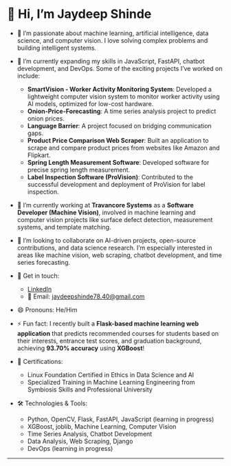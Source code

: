 # 👋 Hi, I’m Jaydeep Shinde

- 👀 I’m passionate about machine learning, artificial intelligence, data science, and computer vision. I love solving complex problems and building intelligent systems.

- 🌱 I’m currently expanding my skills in JavaScript, FastAPI, chatbot development, and DevOps. Some of the exciting projects I’ve worked on include:
  
  - **SmartVision - Worker Activity Monitoring System**: Developed a lightweight computer vision system to monitor worker activity using AI models, optimized for low-cost hardware.
  - **Onion-Price-Forecasting**: A time series analysis project to predict onion prices.
  - **Language Barrier**: A project focused on bridging communication gaps.
  - **Product Price Comparison Web Scraper**: Built an application to scrape and compare product prices from websites like Amazon and Flipkart.
  - **Spring Length Measurement Software**: Developed software for precise spring length measurement.
  - **Label Inspection Software (ProVision)**: Contributed to the successful development and deployment of ProVision for label inspection.

- 🏢 I’m currently working at **Travancore Systems** as a **Software Developer (Machine Vision)**, involved in machine learning and computer vision projects like surface defect detection, measurement systems, and template matching.

- 🤝 I’m looking to collaborate on AI-driven projects, open-source contributions, and data science research. I’m especially interested in areas like machine vision, web scraping, chatbot development, and time series forecasting.

- 📩 Get in touch:
  
  - [LinkedIn](https://www.linkedin.com/in/jaysshinde/)
  - 📧 Email: [jaydeepshinde78.40@gmail.com](mailto:jaydeepshinde78.40@gmail.com)

- 😄 Pronouns: He/Him

- ⚡ Fun fact: I recently built a **Flask-based machine learning web application** that predicts recommended courses for students based on their interests, entrance test scores, and graduation background, achieving **93.70% accuracy** using **XGBoost**!

- 🏅 Certifications:
  
  - Linux Foundation Certified in Ethics in Data Science and AI
  - Specialized Training in Machine Learning Engineering from Symbiosis Skills and Professional University

- 🛠️ Technologies & Tools:
  
  - Python, OpenCV, Flask, FastAPI, JavaScript (learning in progress)
  - XGBoost, joblib, Machine Learning, Computer Vision
  - Time Series Analysis, Chatbot Development
  - Data Analysis, Web Scraping, Django
  - DevOps (learning in progress)

---

